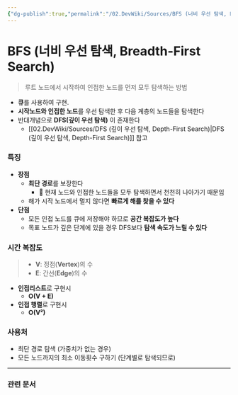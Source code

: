 ```yaml
---
{"dg-publish":true,"permalink":"/02.DevWiki/Sources/BFS (너비 우선 탐색, Breadth-First Search)/","noteIcon":""}
---
```


# BFS (너비 우선 탐색, Breadth-First Search)

> 루트 노드에서 시작하여 인접한 노드를 먼저 모두 탐색하는 방법

- **큐**를 사용하여 구현.
- **시작노드와 인접한 노드**를 우선 탐색한 후 다음 계층의 노드들을 탐색한다
- 반대개념으로 **DFS(깊이 우선 탐색)** 이 존재한다
    - [[02.DevWiki/Sources/DFS (깊이 우선 탐색, Depth-First Search)\|DFS (깊이 우선 탐색, Depth-First Search)]] 참고

### 특징
- **장점**
    - **최단 경로**를 보장한다
	    - 🤔 현재 노드와 인접한 노드들을 모두 탐색하면서 천천히 나아가기 때문임
    - 해가 시작 노드에서 멀지 않다면 **빠르게 해를 찾을 수 있다**
- **단점**
    - 모든 인접 노드를 큐에 저장해야 하므로 **공간 복잡도가 높다**
    - 목표 노드가 깊은 단계에 있을 경우 DFS보다 **탐색 속도가 느릴 수 있다**

### 시간 복잡도
> - **V**: 정점(**Vertex**)의 수
> - **E**: 간선(**Edge**)의 수
* **인접리스트**로 구현시
	- **O(V + E)**
* **인접 행렬**로 구현시
	* **O(V²)**


### 사용처
- 최단 경로 탐색 (가중치가 없는 경우)
- 모든 노드까지의 최소 이동횟수 구하기 (단계별로 탐색되므로)


---
### 관련 문서
